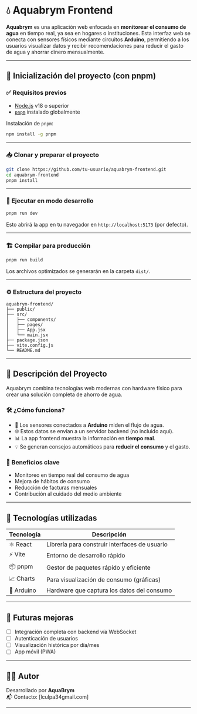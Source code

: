 # 💧 Aquabrym Frontend

**Aquabrym** es una aplicación web enfocada en **monitorear el consumo de agua** en tiempo real, ya sea en hogares o instituciones.
 Esta interfaz web se conecta con sensores físicos mediante circuitos **Arduino**, permitiendo a los usuarios 
 visualizar datos y recibir recomendaciones para reducir el gasto de agua y ahorrar dinero mensualmente.

---

## 🚀 Inicialización del proyecto (con pnpm)

### ✅ Requisitos previos

- [Node.js](https://nodejs.org/) v18 o superior
- [`pnpm`](https://pnpm.io/) instalado globalmente

Instalación de `pnpm`:

```bash
npm install -g pnpm
```

---

### 📥 Clonar y preparar el proyecto

```bash
git clone https://github.com/tu-usuario/aquabrym-frontend.git
cd aquabrym-frontend
pnpm install
```

---

### 🧪 Ejecutar en modo desarrollo

```bash
pnpm run dev
```

Esto abrirá la app en tu navegador en `http://localhost:5173` (por defecto).

---

### 🏗️ Compilar para producción

```bash
pnpm run build
```

Los archivos optimizados se generarán en la carpeta `dist/`.

---

### ⚙️ Estructura del proyecto

```plaintext
aquabrym-frontend/
├── public/
├── src/
│   ├── components/
│   ├── pages/
│   ├── App.jsx
│   └── main.jsx
├── package.json
├── vite.config.js
└── README.md
```

---

## 📖 Descripción del Proyecto

Aquabrym combina tecnologías web modernas con hardware físico para crear una solución completa de ahorro de agua.

### 🛠️ ¿Cómo funciona?

- 🔧 Los sensores conectados a **Arduino** miden el flujo de agua.
- 🌐 Estos datos se envían a un servidor backend (no incluido aquí).
- 📊 La app frontend muestra la información en **tiempo real**.
- 💡 Se generan consejos automáticos para **reducir el consumo** y el gasto.

### 🎯 Beneficios clave

- Monitoreo en tiempo real del consumo de agua
- Mejora de hábitos de consumo
- Reducción de facturas mensuales
- Contribución al cuidado del medio ambiente

---

## 🧰 Tecnologías utilizadas

| Tecnología     | Descripción                                       |
|----------------|---------------------------------------------------|
| ⚛️ React        | Librería para construir interfaces de usuario     |
| ⚡ Vite         | Entorno de desarrollo rápido                      |
| 📦 pnpm         | Gestor de paquetes rápido y eficiente             |
| 📈 Charts       | Para visualización de consumo (gráficas)          |
| 🧠 Arduino      | Hardware que captura los datos del consumo        |

---

## 📌 Futuras mejoras

- [ ] Integración completa con backend vía WebSocket
- [ ] Autenticación de usuarios
- [ ] Visualización histórica por día/mes
- [ ] App móvil (PWA)

---

## 🧑‍💻 Autor

Desarrollado por **AquaBrym**  
📬 Contacto: [lculpa34gmail.com]

---
